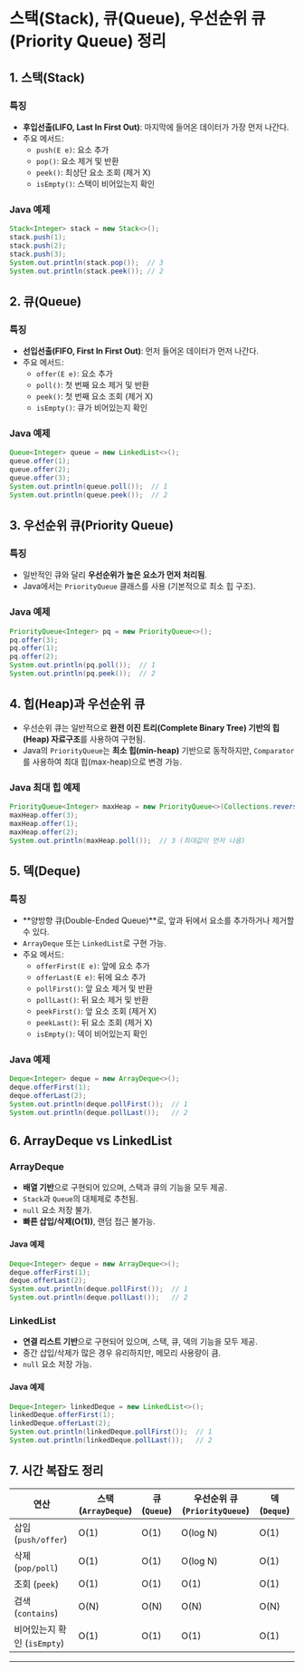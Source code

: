 # 스택(Stack), 큐(Queue), 우선순위 큐(Priority Queue) 정리

## 1. 스택(Stack)

### 특징

- **후입선출(LIFO, Last In First Out)**: 마지막에 들어온 데이터가 가장 먼저 나간다.
- 주요 메서드:
  - `push(E e)`: 요소 추가
  - `pop()`: 요소 제거 및 반환
  - `peek()`: 최상단 요소 조회 (제거 X)
  - `isEmpty()`: 스택이 비어있는지 확인

### Java 예제

```java
Stack<Integer> stack = new Stack<>();
stack.push(1);
stack.push(2);
stack.push(3);
System.out.println(stack.pop());  // 3
System.out.println(stack.peek()); // 2
```

## 2. 큐(Queue)

### 특징

- **선입선출(FIFO, First In First Out)**: 먼저 들어온 데이터가 먼저 나간다.
- 주요 메서드:
  - `offer(E e)`: 요소 추가
  - `poll()`: 첫 번째 요소 제거 및 반환
  - `peek()`: 첫 번째 요소 조회 (제거 X)
  - `isEmpty()`: 큐가 비어있는지 확인

### Java 예제

```java
Queue<Integer> queue = new LinkedList<>();
queue.offer(1);
queue.offer(2);
queue.offer(3);
System.out.println(queue.poll());  // 1
System.out.println(queue.peek());  // 2
```



## 3. 우선순위 큐(Priority Queue)

### 특징

- 일반적인 큐와 달리 **우선순위가 높은 요소가 먼저 처리됨**.
- Java에서는 `PriorityQueue` 클래스를 사용 (기본적으로 최소 힙 구조).

### Java 예제

```java
PriorityQueue<Integer> pq = new PriorityQueue<>();
pq.offer(3);
pq.offer(1);
pq.offer(2);
System.out.println(pq.poll());  // 1
System.out.println(pq.peek());  // 2
```



## 4. 힙(Heap)과 우선순위 큐

- 우선순위 큐는 일반적으로 **완전 이진 트리(Complete Binary Tree) 기반의 힙(Heap) 자료구조**를 사용하여 구현됨.
- Java의 `PriorityQueue`는 **최소 힙(min-heap)** 기반으로 동작하지만, `Comparator`를 사용하여 최대 힙(max-heap)으로 변경 가능.

### Java 최대 힙 예제

```java
PriorityQueue<Integer> maxHeap = new PriorityQueue<>(Collections.reverseOrder());
maxHeap.offer(3);
maxHeap.offer(1);
maxHeap.offer(2);
System.out.println(maxHeap.poll());  // 3 (최대값이 먼저 나옴)
```



## 5. 덱(Deque)

### 특징

- **양방향 큐(Double-Ended Queue)**로, 앞과 뒤에서 요소를 추가하거나 제거할 수 있다.
- `ArrayDeque` 또는 `LinkedList`로 구현 가능.
- 주요 메서드:
  - `offerFirst(E e)`: 앞에 요소 추가
  - `offerLast(E e)`: 뒤에 요소 추가
  - `pollFirst()`: 앞 요소 제거 및 반환
  - `pollLast()`: 뒤 요소 제거 및 반환
  - `peekFirst()`: 앞 요소 조회 (제거 X)
  - `peekLast()`: 뒤 요소 조회 (제거 X)
  - `isEmpty()`: 덱이 비어있는지 확인

### Java 예제

```java
Deque<Integer> deque = new ArrayDeque<>();
deque.offerFirst(1);
deque.offerLast(2);
System.out.println(deque.pollFirst());  // 1
System.out.println(deque.pollLast());   // 2
```



## 6. ArrayDeque vs LinkedList

### ArrayDeque

- **배열 기반**으로 구현되어 있으며, 스택과 큐의 기능을 모두 제공.
- `Stack`과 `Queue`의 대체제로 추천됨.
- `null` 요소 저장 불가.
- **빠른 삽입/삭제(O(1))**, 랜덤 접근 불가능.

#### Java 예제

```java
Deque<Integer> deque = new ArrayDeque<>();
deque.offerFirst(1);
deque.offerLast(2);
System.out.println(deque.pollFirst());  // 1
System.out.println(deque.pollLast());   // 2
```

### LinkedList

- **연결 리스트 기반**으로 구현되어 있으며, 스택, 큐, 덱의 기능을 모두 제공.
- 중간 삽입/삭제가 많은 경우 유리하지만, 메모리 사용량이 큼.
- `null` 요소 저장 가능.

#### Java 예제

```java
Deque<Integer> linkedDeque = new LinkedList<>();
linkedDeque.offerFirst(1);
linkedDeque.offerLast(2);
System.out.println(linkedDeque.pollFirst());  // 1
System.out.println(linkedDeque.pollLast());   // 2
```



## 7. 시간 복잡도 정리

| 연산                | 스택 (`ArrayDeque`) | 큐 (`Queue`) | 우선순위 큐 (`PriorityQueue`) | 덱 (`Deque`)  |
| ----------------- | ----------------- | ----------- | ------------------------ | ------------ |
| 삽입 (`push/offer`) | O(1)              | O(1)        | O(log N)                 | O(1)         |
| 삭제 (`pop/poll`)   | O(1)              | O(1)        | O(log N)                 | O(1)         |
| 조회 (`peek`)       | O(1)              | O(1)        | O(1)                     | O(1)         |
| 검색 (`contains`)   | O(N)              | O(N)        | O(N)                     | O(N)         |
| 비어있는지 확인 (`isEmpty`) | O(1)      | O(1)        | O(1)                     | O(1)         |
---



